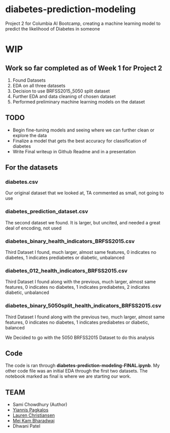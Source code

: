 # diabetes-prediction-modeling
Project 2 for Columbia AI Bootcamp, creating a machine learning model to predict the likelihood of Diabetes in someone

# WIP

## Work so far completed as of Week 1 for Project 2

1. Found Datasets
2. EDA on all three datasets
3. Decision to use BRFSS2015_5050 split dataset
4. Further EDA and data cleaning of chosen dataset
5. Performed preliminary machine learning models on the dataset

## TODO

- Begin fine-tuning models and seeing where we can further clean or explore the data
- Finalize a model that gets the best accuracy for classification of diabetes
- Write Final writeup in Github Readme and in a presentation

## For the datasets

### diabetes.csv
Our original dataset that we looked at, TA commented as small, not going to use

### diabetes_prediction_dataset.csv
The second dataset we found. It is larger, but uncited, and needed a great deal of encoding, not used

### diabetes_binary_health_indicators_BRFSS2015.csv
Third Dataset I found, much larger, almost same features, 0 indicates no diabetes, 1 indicates prediabetes or diabetic, unbalanced

### diabetes_012_health_indicators_BRFSS2015.csv
Third Dataset I found along with the previous, much larger, almost same features, 0 indicates no diabetes, 1 indicates prediabetes, 2 indicates diabetic, unbalanced

### diabetes_binary_5050split_health_indicators_BRFSS2015.csv
Third Dataset I found along with the previous two, much larger, almost same features, 0 indicates no diabetes, 1 indicates prediabetes or diabetic, balanced

We Decided to go with the 5050 BRFSS2015 Dataset to do this analysis

## Code

The code is ran through **diabetes-prediction-modeling-FINAL.ipynb**. My other code file was an initial EDA through the first two datasets. The notebook marked as final is where we are starting our work.


## TEAM

- Sami Chowdhury (Author)
- [Yiannis Pagkalos](https://github.com/yiannisp1822)
- [Lauren Christiansen](https://github.com/lmc5440)
- [Mei Kam Bharadwaj](https://github.com/meikaykam)
- Dhwani Patel
